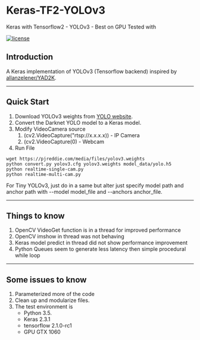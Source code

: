 # Keras-TF2-YOLOv3
Keras  with Tensorflow2 - YOLOv3 - Best on GPU 
Tested with 

[![license](https://img.shields.io/github/license/mashape/apistatus.svg)](LICENSE)

## Introduction

A Keras implementation of YOLOv3 (Tensorflow backend) inspired by [allanzelener/YAD2K](https://github.com/allanzelener/YAD2K).


---

## Quick Start

1. Download YOLOv3 weights from [YOLO website](http://pjreddie.com/darknet/yolo/).
2. Convert the Darknet YOLO model to a Keras model.
3. Modify VideoCamera source   
   1. (cv2.VideoCapture("rtsp://x.x.x.x)) - IP Camera
   2.  (cv2.VideoCapture(0) - Webcam
4. Run File

```
wget https://pjreddie.com/media/files/yolov3.weights
python convert.py yolov3.cfg yolov3.weights model_data/yolo.h5
python realtime-single-cam.py
python realtime-multi-cam.py
```

For Tiny YOLOv3, just do in a same but alter just specify model path and anchor path with --model model_file and --anchors anchor_file.

---

## Things to know

1. OpenCV VideoGet function is in a thread for improved performance
2. OpenCV imshow in thread was not behaving
3. Keras model predict in thread did not show performance improvement
4. Python Queues seem to generate less latency then simple procedural while loop


---

## Some issues to know

1. Parameterized more of the code
2. Clean up and modularize files. 
3. The test environment is
    - Python 3.5.
    - Keras 2.3.1
    - tensorflow 2.1.0-rc1
    - GPU GTX 1060